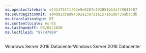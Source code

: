 ```yaml
---
ms.openlocfilehash: e241475ff1f63e9e0287c493881b14af78841587
ms.sourcegitcommit: ad4d92dce894592a259721a1571b1d8736abacdb
ms.translationtype: MT
ms.contentlocale: es-ES
ms.lasthandoff: 08/04/2020
ms.locfileid: "87747909"
---
```

<span data-ttu-id="78182-101">Windows Server 2016 Datacenter</span><span class="sxs-lookup"><span data-stu-id="78182-101">Windows Server 2016 Datacenter</span></span>
